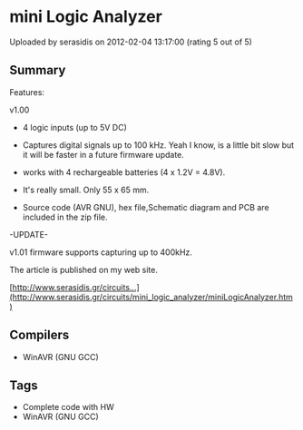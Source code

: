 # mini Logic Analyzer

Uploaded by serasidis on 2012-02-04 13:17:00 (rating 5 out of 5)

## Summary

Features:


v1.00  

- 4 logic inputs (up to 5V DC)  

- Captures digital signals up to 100 kHz. Yeah I know, is a little bit slow but it will be faster in a future firmware update.  

- works with 4 rechargeable batteries (4 x 1.2V = 4.8V).  

- It's really small. Only 55 x 65 mm.  

- Source code (AVR GNU), hex file,Schematic diagram and PCB are included in the zip file.


-UPDATE-  

v1.01 firmware supports capturing up to 400kHz.


The article is published on my web site.  

[http://www.serasidis.gr/circuits...](http://www.serasidis.gr/circuits/mini_logic_analyzer/miniLogicAnalyzer.htm)

## Compilers

- WinAVR (GNU GCC)

## Tags

- Complete code with HW
- WinAVR (GNU GCC)
